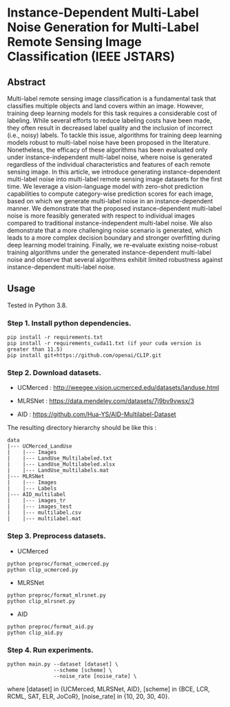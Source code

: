 # Instance-Dependent Multi-Label Noise Generation for Multi-Label Remote Sensing Image Classification (IEEE JSTARS)

## Abstract

Multi-label remote sensing image classification is a fundamental task that classifies multiple objects and land covers within an image. However, training deep learning models for this task requires a considerable cost of labeling. While several efforts to reduce labeling costs have been made, they often result in decreased label quality and the inclusion of incorrect (i.e., noisy) labels. To tackle this issue, algorithms for training deep learning models robust to multi-label noise have been proposed in the literature. Nonetheless, the efficacy of these algorithms has been evaluated only under instance-independent multi-label noise, where noise is generated regardless of the individual characteristics and features of each remote sensing image.
In this article, we introduce generating instance-dependent multi-label noise into multi-label remote sensing image datasets for the first time. We leverage a vision-language model with zero-shot prediction capabilities to compute category-wise prediction scores for each image, based on which we generate multi-label noise in an instance-dependent manner. We demonstrate that the proposed instance-dependent multi-label noise is more feasibly generated with respect to individual images compared to traditional instance-independent multi-label noise. We also demonstrate that a more challenging noise scenario is generated, which leads to a more complex decision boundary and stronger overfitting during deep learning model training. Finally, we re-evaluate existing noise-robust training algorithms under the generated instance-dependent multi-label noise and observe that several algorithms exhibit limited robustness against instance-dependent multi-label noise.

## Usage

Tested in Python 3.8.

### Step 1. Install python dependencies.
```
pip install -r requirements.txt
pip install -r requirements_cuda11.txt (if your cuda version is greater than 11.5)
pip install git+https://github.com/openai/CLIP.git
```

### Step 2. Download datasets.

- UCMerced : http://weegee.vision.ucmerced.edu/datasets/landuse.html

- MLRSNet : https://data.mendeley.com/datasets/7j9bv9vwsx/3

- AID : https://github.com/Hua-YS/AID-Multilabel-Dataset

The resulting directory hierarchy should be like this : 

```
data
|--- UCMerced_LandUse
|    |--- Images
|    |--- LandUse_Multilabeled.txt
|    |--- LandUse_Multilabeled.xlsx
|    |--- LandUse_multilabels.mat
|--- MLRSNet
|    |--- Images
|    |--- Labels
|--- AID_multilabel
|    |--- images_tr
|    |--- images_test
|    |--- multilabel.csv
|    |--- multilabel.mat
```

### Step 3. Preprocess datasets.

- UCMerced
```
python preproc/format_ucmerced.py
python clip_ucmerced.py
```

- MLRSNet
```
python preproc/format_mlrsnet.py
python clip_mlrsnet.py
```

- AID
```
python preproc/format_aid.py
python clip_aid.py
```

### Step 4. Run experiments.
```
python main.py --dataset [dataset] \
               --scheme [scheme] \
               --noise_rate [noise_rate] \
```
where [dataset] in {UCMerced, MLRSNet, AID}, [scheme] in {BCE, LCR, RCML, SAT, ELR, JoCoR}, [noise_rate] in {10, 20, 30, 40}.